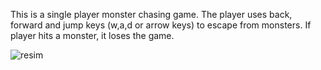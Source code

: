 This is a single player monster chasing game. The player uses back, forward and jump keys (w,a,d or arrow keys) to escape from monsters. If player hits a monster, it loses the game.

![resim](https://github.com/firaterkn/Monster-Chase/assets/158044351/c6ff97c6-741c-46dd-9367-92c842e74a63)
